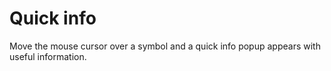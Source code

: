 # Quick info

Move the mouse cursor over a symbol and a quick info popup appears with useful information.